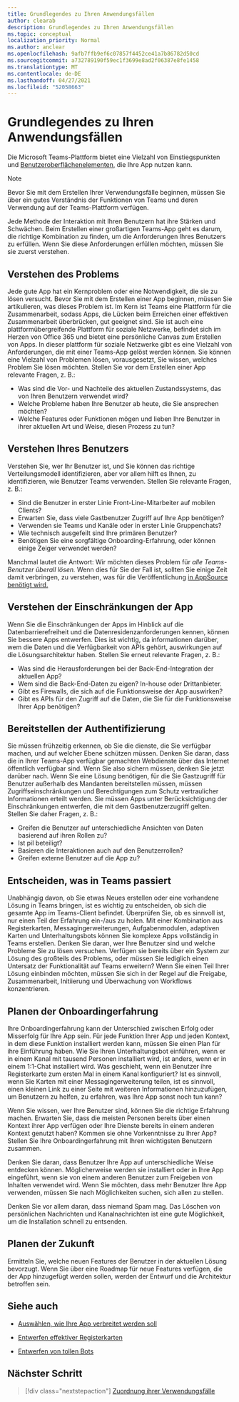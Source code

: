 ```yaml
---
title: Grundlegendes zu Ihren Anwendungsfällen
author: clearab
description: Grundlegendes zu Ihren Anwendungsfällen
ms.topic: conceptual
localization_priority: Normal
ms.author: anclear
ms.openlocfilehash: 9afb7ffb9ef6c07857f4452ce41a7b86782d50cd
ms.sourcegitcommit: a732789190f59ec1f3699e8ad2f06387e8fe1458
ms.translationtype: MT
ms.contentlocale: de-DE
ms.lasthandoff: 04/27/2021
ms.locfileid: "52058663"
---
```

# <a name="understand-your-use-cases"></a>Grundlegendes zu Ihren Anwendungsfällen

Die Microsoft Teams-Plattform bietet eine Vielzahl von Einstiegspunkten und [Benutzeroberflächenelementen,](../../concepts/extensibility-points.md) die Ihre App nutzen kann.
> [!NOTE]
> Bevor Sie mit dem Erstellen Ihrer Verwendungsfälle beginnen, müssen Sie über ein gutes Verständnis der Funktionen von Teams und deren Verwendung auf der Teams-Plattform verfügen.

Jede Methode der Interaktion mit Ihren Benutzern hat ihre Stärken und Schwächen. Beim Erstellen einer großartigen Teams-App geht es darum, die richtige Kombination zu finden, um die Anforderungen Ihres Benutzers zu erfüllen. Wenn Sie diese Anforderungen erfüllen möchten, müssen Sie sie zuerst verstehen.

## <a name="understand-the-problem"></a>Verstehen des Problems

Jede gute App hat ein Kernproblem oder eine Notwendigkeit, die sie zu lösen versucht. Bevor Sie mit dem Erstellen einer App beginnen, müssen Sie artikulieren, was dieses Problem ist. Im Kern ist Teams eine Plattform für die Zusammenarbeit, sodass Apps, die Lücken beim Erreichen einer effektiven Zusammenarbeit überbrücken, gut geeignet sind. Sie ist auch eine plattformübergreifende Plattform für soziale Netzwerke, befindet sich im Herzen von Office 365 und bietet eine persönliche Canvas zum Erstellen von Apps. In dieser plattform für soziale Netzwerke gibt es eine Vielzahl von Anforderungen, die mit einer Teams-App gelöst werden können. Sie können eine Vielzahl von Problemen lösen, vorausgesetzt, Sie wissen, welches Problem Sie lösen möchten. Stellen Sie vor dem Erstellen einer App relevante Fragen, z. B.:

* Was sind die Vor- und Nachteile des aktuellen Zustandssystems, das von Ihren Benutzern verwendet wird?
* Welche Probleme haben Ihre Benutzer ab heute, die Sie ansprechen möchten?
* Welche Features oder Funktionen mögen und lieben Ihre Benutzer in ihrer aktuellen Art und Weise, diesen Prozess zu tun?

## <a name="understand-your-user"></a>Verstehen Ihres Benutzers

Verstehen Sie, wer Ihr Benutzer ist, und Sie können das richtige Verteilungsmodell identifizieren, aber vor allem hilft es Ihnen, zu identifizieren, wie Benutzer Teams verwenden. Stellen Sie relevante Fragen, z. B.:

* Sind die Benutzer in erster Linie Front-Line-Mitarbeiter auf mobilen Clients?
* Erwarten Sie, dass viele Gastbenutzer Zugriff auf Ihre App benötigen?
* Verwenden sie Teams und Kanäle oder in erster Linie Gruppenchats?
* Wie technisch ausgefeilt sind Ihre primären Benutzer?
* Benötigen Sie eine sorgfältige Onboarding-Erfahrung, oder können einige Zeiger verwendet werden?

Manchmal lautet die Antwort: Wir möchten dieses Problem für *alle Teams-Benutzer überall lösen.* Wenn dies für Sie der Fall ist, sollten Sie einige Zeit damit verbringen, zu verstehen, was für die Veröffentlichung [in AppSource benötigt wird.](~/concepts/deploy-and-publish/appsource/prepare/submission-checklist.md)

## <a name="understand-the-limitations-of-the-app"></a>Verstehen der Einschränkungen der App

Wenn Sie die Einschränkungen der Apps im Hinblick auf die Datenbarrierefreiheit und die Datenresidenzanforderungen kennen, können Sie bessere Apps entwerfen. Dies ist wichtig, da informationen darüber, wem die Daten und die Verfügbarkeit von APIs gehört, auswirkungen auf die Lösungsarchitektur haben. Stellen Sie erneut relevante Fragen, z. B.:

* Was sind die Herausforderungen bei der Back-End-Integration der aktuellen App?
* Wem sind die Back-End-Daten zu eigen? In-house oder Drittanbieter.
* Gibt es Firewalls, die sich auf die Funktionsweise der App auswirken?
* Gibt es APIs für den Zugriff auf die Daten, die Sie für die Funktionsweise Ihrer App benötigen? 

## <a name="provide-authentication"></a>Bereitstellen der Authentifizierung

Sie müssen frühzeitig erkennen, ob Sie die dienste, die Sie verfügbar machen, und auf welcher Ebene schützen müssen. Denken Sie daran, dass die in Ihrer Teams-App verfügbar gemachten Webdienste über das Internet öffentlich verfügbar sind. Wenn Sie also sichern müssen, denken Sie jetzt darüber nach. Wenn Sie eine Lösung benötigen, für die Sie Gastzugriff für Benutzer außerhalb des Mandanten bereitstellen müssen, müssen Zugriffseinschränkungen und Berechtigungen zum Schutz vertraulicher Informationen erteilt werden. Sie müssen Apps unter Berücksichtigung der Einschränkungen entwerfen, die mit dem Gastbenutzerzugriff gelten. Stellen Sie daher Fragen, z. B.: 

* Greifen die Benutzer auf unterschiedliche Ansichten von Daten basierend auf ihren Rollen zu?
* Ist piI beteiligt?
* Basieren die Interaktionen auch auf den Benutzerrollen?
* Greifen externe Benutzer auf die App zu?

## <a name="decide-what-goes-in-teams"></a>Entscheiden, was in Teams passiert

Unabhängig davon, ob Sie etwas Neues erstellen oder eine vorhandene Lösung in Teams bringen, ist es wichtig zu entscheiden, ob sich die gesamte App im Teams-Client befindet. Überprüfen Sie, ob es sinnvoll ist, nur einen Teil der Erfahrung ein-/aus zu holen. Mit einer Kombination aus Registerkarten, Messagingerweiterungen, Aufgabenmodulen, adaptiven Karten und Unterhaltungsbots können Sie komplexe Apps vollständig in Teams erstellen.
Denken Sie daran, wer Ihre Benutzer sind und welche Probleme Sie zu lösen versuchen. Verfügen sie bereits über ein System zur Lösung des großteils des Problems, oder müssen Sie lediglich einen Untersatz der Funktionalität auf Teams erweitern? Wenn Sie einen Teil Ihrer Lösung einbinden möchten, müssen Sie sich in der Regel auf die Freigabe, Zusammenarbeit, Initiierung und Überwachung von Workflows konzentrieren.

## <a name="plan-the-onboarding-experience"></a>Planen der Onboardingerfahrung

Ihre Onboardingerfahrung kann der Unterschied zwischen Erfolg oder Misserfolg für Ihre App sein. Für jede Funktion Ihrer App und jeden Kontext, in dem diese Funktion installiert werden kann, müssen Sie einen Plan für ihre Einführung haben. Wie Sie Ihren Unterhaltungsbot einführen, wenn er in einem Kanal mit tausend Personen installiert wird, ist anders, wenn er in einem 1:1-Chat installiert wird. Was geschieht, wenn ein Benutzer ihre Registerkarte zum ersten Mal in einem Kanal konfiguriert? Ist es sinnvoll, wenn Sie Karten mit einer Messagingerweiterung teilen, ist es sinnvoll, einen kleinen Link zu einer Seite mit weiteren Informationen hinzuzufügen, um Benutzern zu helfen, zu erfahren, was Ihre App sonst noch tun kann? 

Wenn Sie wissen, wer Ihre Benutzer sind, können Sie die richtige Erfahrung machen. Erwarten Sie, dass die meisten Personen bereits über einen Kontext ihrer App verfügen oder Ihre Dienste bereits in einem anderen Kontext genutzt haben? Kommen sie ohne Vorkenntnisse zu Ihrer App? Stellen Sie Ihre Onboardingerfahrung mit Ihren wichtigsten Benutzern zusammen.

Denken Sie daran, dass Benutzer Ihre App auf unterschiedliche Weise entdecken können. Möglicherweise werden sie installiert oder in Ihre App eingeführt, wenn sie von einem anderen Benutzer zum Freigeben von Inhalten verwendet wird. Wenn Sie möchten, dass mehr Benutzer Ihre App verwenden, müssen Sie nach Möglichkeiten suchen, sich allen zu stellen.

Denken Sie vor allem daran, dass niemand Spam mag. Das Löschen von persönlichen Nachrichten und Kanalnachrichten ist eine gute Möglichkeit, um die Installation schnell zu entsenden.

## <a name="plan-for-the-future"></a>Planen der Zukunft

Ermitteln Sie, welche neuen Features der Benutzer in der aktuellen Lösung bevorzugt. Wenn Sie über eine Roadmap für neue Features verfügen, die der App hinzugefügt werden sollen, werden der Entwurf und die Architektur betroffen sein.

## <a name="see-also"></a>Siehe auch

- [Auswählen, wie Ihre App verbreitet werden soll](../deploy-and-publish/overview.md)

- [Entwerfen effektiver Registerkarten](../../tabs/design/tabs.md)

- [Entwerfen von tollen Bots](../../bots/design/bots.md)

## <a name="next-step"></a>Nächster Schritt

> [!div class="nextstepaction"]
> [Zuordnung ihrer Verwendungsfälle](../../concepts/design/map-use-cases.md)
